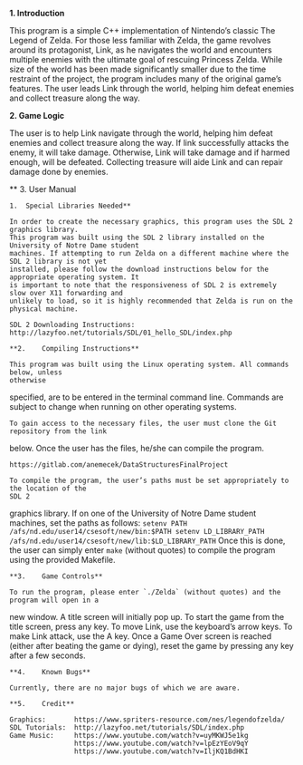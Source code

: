 **1.	Introduction**

This program is a simple C++ implementation of Nintendo’s classic The Legend of Zelda. For those less 
familiar with Zelda, the game revolves around its protagonist, Link, as he navigates the world 
and encounters multiple enemies with the ultimate goal of rescuing Princess Zelda. While size of the 
world has been made significantly smaller due to the time restraint of the project, the program 
includes many of the original game’s features. The user leads Link through the world, helping him 
defeat enemies and collect treasure along the way.


**2.	Game Logic**

The user is to help Link navigate through the world, helping him defeat enemies and collect treasure 
along the way. If link successfully attacks the enemy, it will take damage. Otherwise, Link will take 
damage and if harmed enough, will be defeated. Collecting treasure will aide Link and can repair 
damage done by enemies.

**
3.	User Manual

    1.	Special Libraries Needed**

    In order to create the necessary graphics, this program uses the SDL 2 graphics library. 
    This program was built using the SDL 2 library installed on the University of Notre Dame student 
    machines. If attempting to run Zelda on a different machine where the SDL 2 library is not yet 
    installed, please follow the download instructions below for the appropriate operating system. It 
    is important to note that the responsiveness of SDL 2 is extremely slow over X11 forwarding and 
    unlikely to load, so it is highly recommended that Zelda is run on the physical machine.

    SDL 2 Downloading Instructions: http://lazyfoo.net/tutorials/SDL/01_hello_SDL/index.php

    **2.	Compiling Instructions**

    This program was built using the Linux operating system. All commands below, unless 
    otherwise 
specified, are to be entered in the terminal command line. Commands are subject to change when running 
on other operating systems. 

    To gain access to the necessary files, the user must clone the Git repository from the link 
below. Once the user has the files, he/she can compile the program.

    https://gitlab.com/anemecek/DataStructuresFinalProject

    To compile the program, the user’s paths must be set appropriately to the location of the 
    SDL 2 
graphics library. If on one of the University of Notre Dame student machines, set the paths as 
follows:
    ```
    setenv PATH /afs/nd.edu/user14/csesoft/new/bin:$PATH
    setenv LD_LIBRARY_PATH /afs/nd.edu/user14/csesoft/new/lib:$LD_LIBRARY_PATH
    ```
    Once this is done, the user can simply enter `make` (without quotes) to compile the program 
using the provided Makefile.

    **3.	Game Controls**

    To run the program, please enter `./Zelda` (without quotes) and the program will open in a 
   new 
window. A title screen will initially pop up. To start the game from the title screen, press any 
key. To move Link, use the keyboard’s arrow keys. To make Link attack, use the A key. Once a 
Game Over screen is reached (either after beating the game or dying), reset the game by pressing 
any key after a few seconds.

    **4.	Known Bugs**

    Currently, there are no major bugs of which we are aware. 

    **5.	Credit**

    Graphics:		https://www.spriters-resource.com/nes/legendofzelda/   
    SDL Tutorials:	http://lazyfoo.net/tutorials/SDL/index.php    
    Game Music:		https://www.youtube.com/watch?v=uyMKWJ5e1kg     
					https://www.youtube.com/watch?v=lpEzYEoV9qY     
					https://www.youtube.com/watch?v=IljKQ1BdHKI     
						

